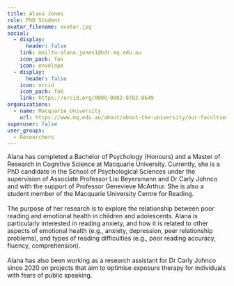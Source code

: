 ```yaml
---
title: Alana Jones
role: PhD Student
avatar_filename: avatar.jpg
social:
  - display:
      header: false
    link: mailto:alana.jones1@hdr.mq.edu.au
    icon_pack: fas
    icon: envelope
  - display:
      header: false
    icon: orcid
    icon_pack: fab
    link: https://orcid.org/0000-0002-8782-8649
organizations:
  - name: Macquarie University
    url: https://www.mq.edu.au/about/about-the-university/our-faculties/medicine-and-health-sciences/departments-and-centres/school-of-psychological-sciences
superuser: false
user_groups:
  - Researchers
---
```

Alana has completed a Bachelor of Psychology (Honours) and a Master of Research in Cognitive Science at Macquarie University. Currently, she is a PhD candidate in the School of Psychological Sciences under the supervision of Associate Professor Lisi Beyersmann and Dr Carly Johnco and with the support of Professor Genevieve McArthur. She is also a student member of the Macquarie University Centre for Reading. \
\
The purpose of her research is to explore the relationship between poor reading and emotional health in children and adolescents. Alana is particularly interested in reading anxiety, and how it is related to other aspects of emotional health (e.g., anxiety, depression, peer relationship problems), and types of reading difficulties (e.g., poor reading accuracy, fluency, comprehension). \
\
Alana has also been working as a research assistant for Dr Carly Johnco since 2020 on projects that aim to optimise exposure therapy for individuals with fears of public speaking.

